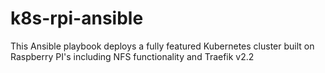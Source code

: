 # k8s-rpi-ansible
This Ansible playbook deploys a fully featured Kubernetes cluster built on Raspberry PI's including NFS functionality and Traefik v2.2